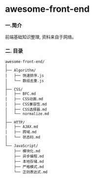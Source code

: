 # awesome-front-end
### 一.简介
前端基础知识整理, 资料来自于网络。

### 二. 目录

    awesome-front-end/
    │
    ├── Algorithm/
    │   ├── 快速排序.js
    │   └── 数组去重.js
    │
    ├── CSS/
    │   ├── BFC.md
    │   ├── CSS动画.md
    │   ├── CSS兼容性.md
    │   ├── CSS选择器.md
    │   └── normalize.md
    │
    ├── HTTP/
    │   ├── AJAX.md
    │   ├── 跨域.md
    │   └── 状态码.md
    │
    └── JavaScript/
        ├── 模块化.md
        ├── 异步编程.md
        ├── 本地存储.md
        ├── 严格模式.md
        └── 正则表达式.md


